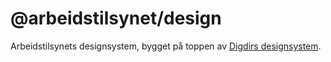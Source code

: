 # @arbeidstilsynet/design

Arbeidstilsynets designsystem, bygget på toppen av [Digdirs designsystem](https://www.designsystemet.no).
